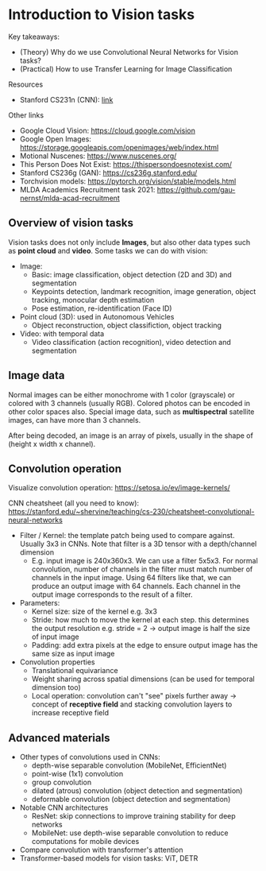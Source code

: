 # Introduction to Vision tasks

Key takeaways: 

- (Theory) Why do we use Convolutional Neural Networks for Vision tasks?
- (Practical) How to use Transfer Learning for Image Classification

Resources

- Stanford CS231n (CNN): [link](https://cs231n.github.io/)

Other links

- Google Cloud Vision: https://cloud.google.com/vision
- Google Open Images: https://storage.googleapis.com/openimages/web/index.html
- Motional Nuscenes: https://www.nuscenes.org/
- This Person Does Not Exist: https://thispersondoesnotexist.com/
- Stanford CS236g (GAN): https://cs236g.stanford.edu/
- Torchvision models: https://pytorch.org/vision/stable/models.html
- MLDA Academics Recruitment task 2021: https://github.com/gau-nernst/mlda-acad-recruitment

## Overview of vision tasks

Vision tasks does not only include **Images**, but also other data types such as **point cloud** and **video**. Some tasks we can do with vision:

- Image:
    - Basic: image classification, object detection (2D and 3D) and segmentation
    - Keypoints detection, landmark recognition, image generation, object tracking, monocular depth estimation
    - Pose estimation, re-identification (Face ID)
- Point cloud (3D): used in Autonomous Vehicles
    - Object reconstruction, object classifiction, object tracking
- Video: with temporal data
    - Video classification (action recognition), video detection and segmentation

## Image data

Normal images can be either monochrome with 1 color (grayscale) or colored with 3 channels (usually RGB). Colored photos can be encoded in other color spaces also. Special image data, such as **multispectral** satellite images, can have more than 3 channels.

After being decoded, an image is an array of pixels, usually in the shape of (height x width x channel).

## Convolution operation

Visualize convolution operation: https://setosa.io/ev/image-kernels/

CNN cheatsheet (all you need to know): https://stanford.edu/~shervine/teaching/cs-230/cheatsheet-convolutional-neural-networks

- Filter / Kernel: the template patch being used to compare against. Usually 3x3 in CNNs. Note that filter is a 3D tensor with a depth/channel dimension
    - E.g. input image is 240x360x3. We can use a filter 5x5x3. For normal convolution, number of channels in the filter must match number of channels in the input image. Using 64 filters like that, we can produce an output image with 64 channels. Each channel in the output image corresponds to the result of a filter.
- Parameters:
    - Kernel size: size of the kernel e.g. 3x3
    - Stride: how much to move the kernel at each step. this determines the output resolution e.g. stride = 2 → output image is half the size of input image
    - Padding: add extra pixels at the edge to ensure output image has the same size as input image 
- Convolution properties
    - Translational equivariance
    - Weight sharing across spatial dimensions (can be used for temporal dimension too)
    - Local operation: convolution can't "see" pixels further away → concept of **receptive field** and stacking convolution layers to increase receptive field

## Advanced materials

- Other types of convolutions used in CNNs: 
    - depth-wise separable convolution (MobileNet, EfficientNet)
    - point-wise (1x1) convolution
    - group convolution
    - dilated (atrous) convolution (object detection and segmentation)
    - deformable convolution (object detection and segmentation)
- Notable CNN architectures
    - ResNet: skip connections to improve training stability for deep networks
    - MobileNet: use depth-wise separable convolution to reduce computations for mobile devices
- Compare convolution with transformer's attention
- Transformer-based models for vision tasks: ViT, DETR
